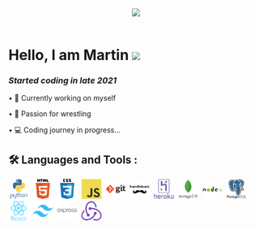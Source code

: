 <div align="center"><img src="https://media.giphy.com/media/2zeji2UedvZzvIZ45N/giphy.gif"></div>
<div align="center"><img src="https://komarev.com/ghpvc/?username=MAKEOUTHILL6&style=flat-square&color=blue" alt=""/></div>
<h1>
    Hello, I am Martin <img src="https://media.giphy.com/media/hvRJCLFzcasrR4ia7z/giphy.gif" width="50">
</h1>
<h3><i>Started coding in late 2021</i></h3>
<p>&#8226; 🚀 Currently working on myself</p>
<p>&#8226; 🤼 Passion for wrestling</p>
<p>&#8226; 💻 Coding journey in progress...</p> 
<h2>🛠️ Languages and Tools :</h2>
<div>
    <img src="https://github.com/devicons/devicon/blob/master/icons/python/python-original-wordmark.svg" width="40" height="40"/>&nbsp;
    <img src="https://github.com/devicons/devicon/blob/master/icons/html5/html5-original-wordmark.svg"
    width="40" height="40"/>&nbsp;
    <img src="https://github.com/devicons/devicon/blob/master/icons/css3/css3-original-wordmark.svg"
    width="40" height="40"/>&nbsp;
    <img src="https://github.com/devicons/devicon/blob/master/icons/javascript/javascript-original.svg"
    width="40" height="40"/>&nbsp;
    <img src="https://github.com/devicons/devicon/blob/master/icons/git/git-original-wordmark.svg"
    width="40" height="40"/>&nbsp;
    <img src="https://github.com/devicons/devicon/blob/master/icons/handlebars/handlebars-original-wordmark.svg"
    width="40" height="40"/>&nbsp;
    <img src="https://github.com/devicons/devicon/blob/master/icons/heroku/heroku-original-wordmark.svg"
    width="40" height="40"/>&nbsp;
    <img src="https://github.com/devicons/devicon/blob/master/icons/mongodb/mongodb-original-wordmark.svg"
    width="40" height="40"/>&nbsp;
    <img src="https://github.com/devicons/devicon/blob/master/icons/nodejs/nodejs-original-wordmark.svg"
    width="40" height="40"/>&nbsp;
    <img src="https://github.com/devicons/devicon/blob/master/icons/postgresql/postgresql-original-wordmark.svg"
    width="40" height="40"/>&nbsp;
    <img src="https://github.com/devicons/devicon/blob/master/icons/react/react-original-wordmark.svg"
    width="40" height="40"/>&nbsp;
    <img src="https://github.com/devicons/devicon/blob/master/icons/tailwindcss/tailwindcss-plain.svg"
    width="40" height="40"/>&nbsp;
    <img src="https://github.com/devicons/devicon/blob/master/icons/express/express-original-wordmark.svg"
    width="40" height="40"/>&nbsp;
    <img src="https://github.com/devicons/devicon/blob/master/icons/redux/redux-original.svg"
    width="40" height="40"/>&nbsp;
</div>
